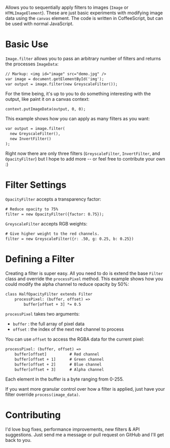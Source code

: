 Allows you to sequentially apply filters to images (`Image` or `HTMLImageElement`). These are just basic experiments with modifying image data using the `canvas` element. The code is written in CoffeeScript, but can be used with normal JavaScript.

Basic Use
=========

`Image.filter` allows you to pass an arbitrary number of filters and returns the processes `ImageData`:

    // Markup: <img id="image" src="demo.jpg" />
    var image = document.getElementById('img');
    var output = image.filter(new GreyscaleFilter());
    
For the time being, it's up to you to do something interesting with the output, like paint it on a canvas context:
    
    context.putImageData(output, 0, 0);
    
This example shows how you can apply as many filters as you want:

    var output = image.filter(
      new GreyscaleFilter(),
      new InvertFilter()
    );
    
Right now there are only three filters (`GreyscaleFilter`, `InvertFilter`, and `OpacityFilter`) but I hope to add more -- or feel free to contribute your own :)

Filter Settings
===============

`OpacityFilter` accepts a transparency factor:

    # Reduce opacity to 75%
    filter = new OpacityFilter({factor: 0.75});

`GreyscaleFilter` accepts RGB weights:

    # Give higher weight to the red channels.
    filter = new GreyscaleFilter({r: .50, g: 0.25, b: 0.25})
    
Defining a Filter
=================

Creating a filter is super easy. All you need to do is extend the base `Filter` class and override the `processPixel` method. This example shows how you could modify the alpha channel to reduce opacity by 50%:

    class HalfOpacityFilter extends Filter
        processPixel: (buffer, offset) =>
            buffer[offset + 3] *= 0.5
            
`processPixel` takes two arguments:

* `buffer` : the full array of pixel data
* `offset` : the index of the next red channel to process

You can use `offset` to access the RGBA data for the current pixel:

    processPixel: (buffer, offset) =>
        buffer[offset]          # Red channel
        buffer[offset + 1]      # Green channel
        buffer[offset + 2]      # Blue channel
        buffer[offset + 3]      # Alpha channel

Each element in the buffer is a byte ranging from 0-255.

If you want more granular control over how a filter is applied, just have your filter override `process(image_data)`.

Contributing
============

I'd love bug fixes, performance improvements, new filters & API suggestions. Just send me a message or pull request on GitHub and I'll get back to you.

